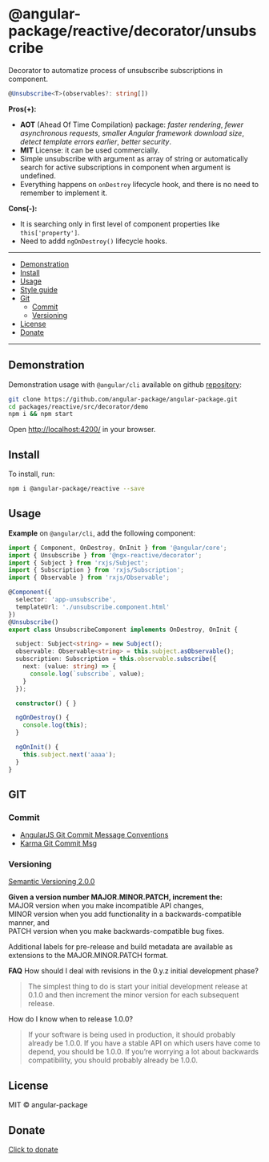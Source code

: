 # @angular-package/reactive/decorator/unsubscribe

Decorator to automatize process of unsubscribe subscriptions in component.

```typescript
@Unsubscribe<T>(observables?: string[])
```

**Pros(+):**
* **AOT** (Ahead Of Time Compilation) package: *faster rendering*, *fewer asynchronous requests*, *smaller Angular framework download size*, *detect template errors earlier*, *better security*.
* **MIT** License: it can be used commercially.
* Simple unsubscribe with argument as array of string or automatically search for active subscriptions in component when argument is undefined.
* Everything happens on `onDestroy` lifecycle hook, and there is no need to remember to implement it.

**Cons(-):**
* It is searching only in first level of component properties like `this['property']`.
* Need to addd `ngOnDestroy()` lifecycle hooks.


---- 

* [Demonstration](#demonstration)
* [Install](#install)
* [Usage](#usage)
* [Style guide](#style-guide)
* [Git](#git)
  * [Commit](#commit)
  * [Versioning](#versioning)
* [License](#license)
* [Donate](#donate)

----

## Demonstration

Demonstration usage with `@angular/cli` available on github [repository](https://github.com/angular-package/angular-package.git):

```bash
git clone https://github.com/angular-package/angular-package.git
cd packages/reactive/src/decorator/demo
npm i && npm start
```

Open [http://localhost:4200/](http://localhost:4200/) in your browser.


## Install

To install, run:

```bash
npm i @angular-package/reactive --save
```

## Usage

**Example** on `@angular/cli`, add the following component:

```typescript
import { Component, OnDestroy, OnInit } from '@angular/core';
import { Unsubscribe } from '@ngx-reactive/decorator';
import { Subject } from 'rxjs/Subject';
import { Subscription } from 'rxjs/Subscription';
import { Observable } from 'rxjs/Observable';

@Component({
  selector: 'app-unsubscribe',
  templateUrl: './unsubscribe.component.html'
})
@Unsubscribe()
export class UnsubscribeComponent implements OnDestroy, OnInit {

  subject: Subject<string> = new Subject();
  observable: Observable<string> = this.subject.asObservable();
  subscription: Subscription = this.observable.subscribe({
    next: (value: string) => {
      console.log(`subscribe`, value);
    }
  });

  constructor() { }

  ngOnDestroy() {
    console.log(this);
  }

  ngOnInit() {
    this.subject.next('aaaa');
  }
}
```

## GIT

### Commit

- [AngularJS Git Commit Message Conventions](https://gist.github.com/stephenparish/9941e89d80e2bc58a153)   
- [Karma Git Commit Msg](http://karma-runner.github.io/0.10/dev/git-commit-msg.html)

### Versioning

[Semantic Versioning 2.0.0](http://semver.org/)

**Given a version number MAJOR.MINOR.PATCH, increment the:**  
MAJOR version when you make incompatible API changes,  
MINOR version when you add functionality in a backwards-compatible manner, and  
PATCH version when you make backwards-compatible bug fixes.

Additional labels for pre-release and build metadata are available as extensions to the MAJOR.MINOR.PATCH format.   

**FAQ**
How should I deal with revisions in the 0.y.z initial development phase?
>The simplest thing to do is start your initial development release at 0.1.0 and then increment the minor version for each subsequent release.

How do I know when to release 1.0.0?

>If your software is being used in production, it should probably already be 1.0.0. If you have a stable API on which users have come to depend, you should be 1.0.0. If you’re worrying a lot about backwards compatibility, you should probably already be 1.0.0.

## License

MIT © angular-package

## Donate

[Click to donate](https://donorbox.org/help-creating-open-source-software)
